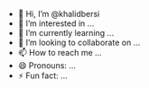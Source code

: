 - 👋 Hi, I’m @khalidbersi
- 👀 I’m interested in ...
- 🌱 I’m currently learning ...
- 💞️ I’m looking to collaborate on ...
- 📫 How to reach me ...
- 😄 Pronouns: ...
- ⚡ Fun fact: ...

<!---
khalidbersi/khalidbersi is a ✨ special ✨ repository because its `README.md` (this file) appears on your GitHub profile.
You can click the Preview link to take a look at your changes.
--->
